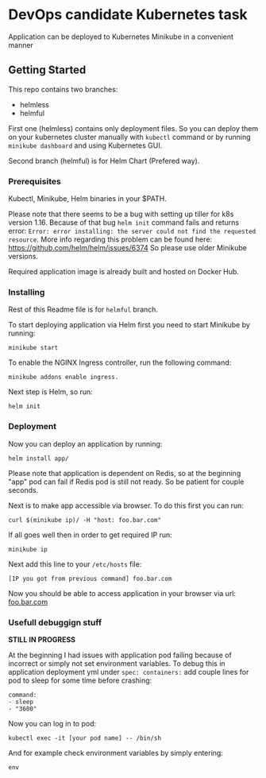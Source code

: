 # DevOps candidate Kubernetes task

Application can be deployed to Kubernetes Minikube in a convenient manner

## Getting Started

This repo contains two branches: 
* helmless
* helmful

First one (helmless) contains only deployment files. So you can deploy them on your kubernetes cluster manually with `kubectl` command or by running `minikube dashboard` and using Kubernetes GUI.

Second branch (helmful) is for Helm Chart (Prefered way).

### Prerequisites

Kubectl, Minikube, Helm binaries in your $PATH.

Please note that there seems to be a bug with setting up tiller for k8s version 1.16. Because of that bug `helm init` command fails and returns error:
`Error: error installing: the server could not find the requested resource`. More info regarding this problem can be found here: https://github.com/helm/helm/issues/6374
So please use older Minikube versions.

Required application image is already built and hosted on Docker Hub.

### Installing

Rest of this Readme file is for `helmful` branch.

To start deploying application via Helm first you need to start Minikube by running:
```
minikube start
```

To enable the NGINX Ingress controller, run the following command: 
```
minikube addons enable ingress.
```

Next step is Helm, so run:
```
helm init
```

### Deployment

Now you can deploy an application by running:
```
helm install app/
```

Please note that application is dependent on Redis, so at the beginning "app" pod can fail if Redis pod is still not ready. So be patient for couple seconds.

Next is to make app accessible via browser. To do this first you can run:
```
curl $(minikube ip)/ -H "host: foo.bar.com"
```

If all goes well then in order to get required IP run:
```
minikube ip
```
Next add this line to your `/etc/hosts` file:
```
[IP you got from previous command] foo.bar.com
```

Now you should be able to access application in your browser via url: [foo.bar.com](http://foo.bar.com/)

### Usefull debuggign stuff

**STILL IN PROGRESS**

At the beginning I had issues with application pod failing because of incorrect or simply not set environment variables.
To debug this in application deployment yml under `spec: containers:` add couple lines for pod to sleep for some time before crashing:
```
command:
- sleep
- "3600"
```

Now you can log in to pod:
```
kubectl exec -it [your pod name] -- /bin/sh
```

And for example check environment variables by simply entering:
```
env
```

